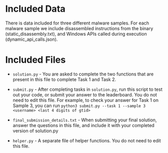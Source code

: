 # Included Data
There is data included for three different malware samples. For each malware 
sample we include disassembled instructions from the binary (static_disassembly.txt),
and Windows APIs called during execution (dynamic_api_calls.json).

# Included Files
* `solution.py` - You are asked to complete the two functions that are present in
this file to complete Task 1 and Task 2.

* `submit.py` - After completing tasks in `solution.py`, run this script to test
out your code, or submit your answer to the leaderboard. You do not need to edit
this file.
For example, to check your answer for Task 1 on Sample 3, you can run
`python3 submit.py --task 1 --sample 3 <username> <last 4 digits of gtid>`

* `final_submission_details.txt` - When submitting your final solution, answer
the questions in this file, and include it with your completed version of solution.py

* `helper.py` - A separate file of helper functions. You do not need to edit 
this file.